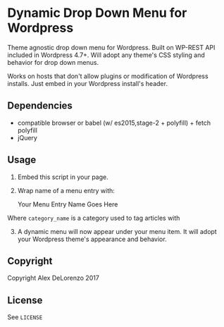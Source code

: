 # Dynamic Drop Down Menu for Wordpress
Theme agnostic drop down menu for Wordpress. Built on WP-REST API included in Wordpress 4.7+. Will adopt any theme's CSS styling and behavior for drop down menus.

Works on hosts that don't allow plugins or modification of Wordpress installs. Just embed in your Wordpress install's header.

## Dependencies 
   - compatible browser or babel (w/ es2015,stage-2 + polyfill) + fetch polyfill
   - jQuery
   
## Usage
  1) Embed this script in your page.

  2) Wrap name of a menu entry with:

      <div class="dd_menu" id="category_name">
          Your Menu Entry Name Goes Here
      </div>

  Where `category_name` is a category used to tag articles with

  3) A dynamic menu will now appear under your menu item. 
     It will adopt your Wordpress theme's appearance and behavior.


## Copyright
 Copyright Alex DeLorenzo 2017
 
## License
See `LICENSE`
